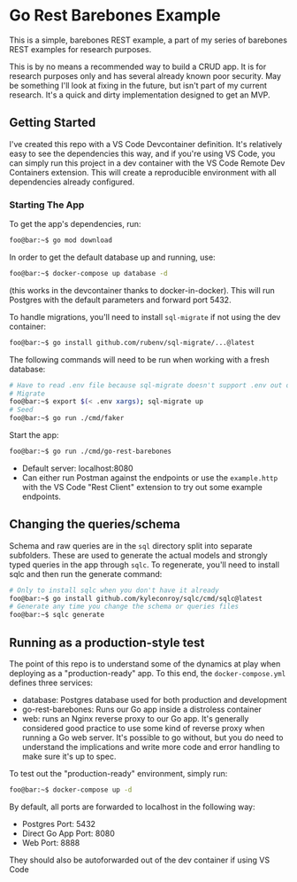 # Go Rest Barebones Example

This is a simple, barebones REST example, a part of my series of barebones REST examples for research purposes.

This is by no means a recommended way to build a CRUD app. It is for research purposes only and has
several already known poor security. May be something I'll look at fixing in the future, but
isn't part of my current research. It's a quick and dirty implementation designed to get an MVP.

## Getting Started

I've created this repo with a VS Code Devcontainer definition. It's relatively easy to see the dependencies this way,
and if you're using VS Code, you can simply run this project in a dev container with the VS Code Remote Dev Containers
extension. This will create a reproducible environment with all dependencies already configured.

### Starting The App

To get the app's dependencies, run:

```bash session
foo@bar:~$ go mod download
```

In order to get the default database up and running, use:
```bash session
foo@bar:~$ docker-compose up database -d
```
(this works in the devcontainer thanks to
docker-in-docker). This will run Postgres with the default parameters and forward port 5432.

To handle migrations, you'll need to install `sql-migrate` if not using the dev container:

```bash session
foo@bar:~$ go install github.com/rubenv/sql-migrate/...@latest
```

The following commands will need to be run when working with a fresh database:

```bash session
# Have to read .env file because sql-migrate doesn't support .env out of the box :(
# Migrate
foo@bar:~$ export $(< .env xargs); sql-migrate up
# Seed
foo@bar:~$ go run ./cmd/faker
```

Start the app:

```bash session
foo@bar:~$ go run ./cmd/go-rest-barebones
```

- Default server: localhost:8080
- Can either run Postman against the endpoints or use the `example.http` with the VS Code "Rest Client" extension to try out some example endpoints.

## Changing the queries/schema

Schema and raw queries are in the `sql` directory split into separate subfolders. These are used to generate the actual
models and strongly typed queries in the app through `sqlc`. To regenerate, you'll need to install sqlc and then run the
generate command:

```bash session
# Only to install sqlc when you don't have it already
foo@bar:~$ go install github.com/kyleconroy/sqlc/cmd/sqlc@latest
# Generate any time you change the schema or queries files
foo@bar:~$ sqlc generate
```

## Running as a production-style test

The point of this repo is to understand some of the dynamics at play when deploying as a "production-ready" app.
To this end, the `docker-compose.yml` defines three services:  
- database: Postgres database used for both production and development
- go-rest-barebones: Runs our Go app inside a distroless container
- web: runs an Nginx reverse proxy to our Go app. It's generally considered good practice to use some kind of reverse
  proxy when running a Go web server. It's possible to go without, but you do need to understand the implications and write
  more code and error handling to make sure it's up to spec.

To test out the "production-ready" environment, simply run:
```bash session
foo@bar:~$ docker-compose up -d
```

By default, all ports are forwarded to localhost in the following way:
- Postgres Port: 5432
- Direct Go App Port: 8080
- Web Port: 8888

They should also be autoforwarded out of the dev container if using VS Code
